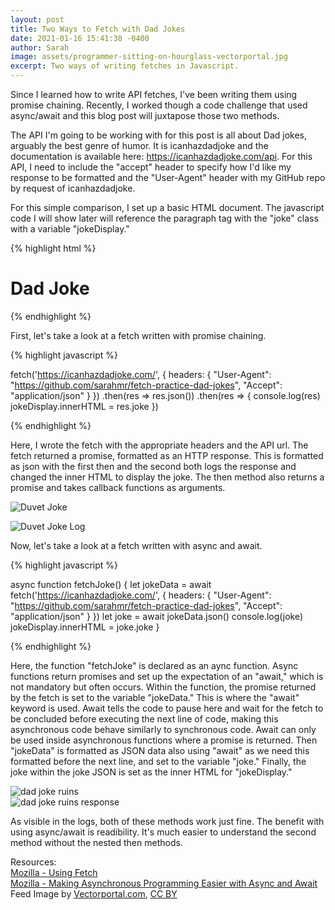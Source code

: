 ```yaml
---
layout: post
title: Two Ways to Fetch with Dad Jokes
date: 2021-01-16 15:41:38 -0400
author: Sarah
image: assets/programmer-sitting-on-hourglass-vectorportal.jpg
excerpt: Two ways of writing fetches in Javascript.
---
```


Since I learned how to write API fetches, I've been writing them using promise chaining. Recently, I worked though a code challenge that used async/await and this blog post will juxtapose those two methods.

The API I'm going to be working with for this post is all about Dad jokes, arguably the best genre of humor. It is icanhazdadjoke and the documentation is available here: https://icanhazdadjoke.com/api. For this API, I need to include the "accept" header to specify how I'd like my response to be formatted and the "User-Agent" header with my GitHub repo by request of icanhazdadjoke. 

For this simple comparison, I set up a basic HTML document. The javascript code I will show later will reference the paragraph tag with the "joke" class with a variable "jokeDisplay."

{% highlight html %}

<!DOCTYPE html>
<html lang="en">
  <head>
    <script defer src="index.js" ></script>
  </head>
  <body>
    <h1>Dad Joke</h1>
    <p class="joke" ></p>
  </body>
</html>

{% endhighlight %}

First, let's take a look at a fetch written with promise chaining.

{% highlight javascript %}

fetch('https://icanhazdadjoke.com/', {
  headers: {
    "User-Agent": "https://github.com/sarahmr/fetch-practice-dad-jokes",
    "Accept": "application/json"
  }
})
  .then(res => res.json())
  .then(res => {
    console.log(res)
    jokeDisplay.innerHTML = res.joke
  })

{% endhighlight %}

Here, I wrote the fetch with the appropriate headers and the API url. The fetch returned a promise, formatted as an HTTP response. This is formatted as json with the first then and the second both logs the response and changed the inner HTML to display the joke. The then method also returns a promise and takes callback functions as arguments.

![Duvet Joke](/cautious_coder/assets/joke-duvet.png)

![Duvet Joke Log](/cautious_coder/assets/json-response-duvet.png)

Now, let's take a look at a fetch written with async and await.

{% highlight javascript %}

async function fetchJoke() {
  let jokeData = await fetch('https://icanhazdadjoke.com/', {
      headers: {
        "User-Agent": "https://github.com/sarahmr/fetch-practice-dad-jokes",
        "Accept": "application/json"
      }
    })
  let joke = await jokeData.json()
  console.log(joke)
  jokeDisplay.innerHTML = joke.joke
}

{% endhighlight %}

Here, the function "fetchJoke" is declared as an aync function. Async functions return promises and set up the expectation of an "await," which is not mandatory but often occurs. Within the function, the promise returned by the fetch is set to the variable "jokeData." This is where the "await" keyword is used. Await tells the code to pause here and wait for the fetch to be concluded before executing the next line of code, making this asynchronous code behave similarly to synchronous code. Await can only be used inside asynchronous functions where a promise is returned. Then "jokeData" is formatted as JSON data also using "await" as we need this formatted before the next line, and set to the variable "joke." Finally, the joke within the joke JSON is set as the inner HTML for "jokeDisplay." 

![dad joke ruins](/cautious_coder/assets/dad-joke-ruins.jpg)  
![dad joke ruins response](/cautious_coder/assets/json-response-ruins.png)


As visible in the logs, both of these methods work just fine. The benefit with using async/await is readibility. It's much easier to understand the second method without the nested then methods. 

Resources:  
[Mozilla - Using Fetch](https://developer.mozilla.org/en-US/docs/Web/API/Fetch_API/Using_Fetch)  
[Mozilla - Making Asynchronous Programming Easier with Async and Await](https://developer.mozilla.org/en-US/docs/Learn/JavaScript/Asynchronous/Async_await)  
Feed Image by <a href=" https://www.vectorportal.com" >Vectorportal.com</a>,  <a class="external text" href="https://creativecommons.org/licenses/by/4.0/" >CC BY</a>